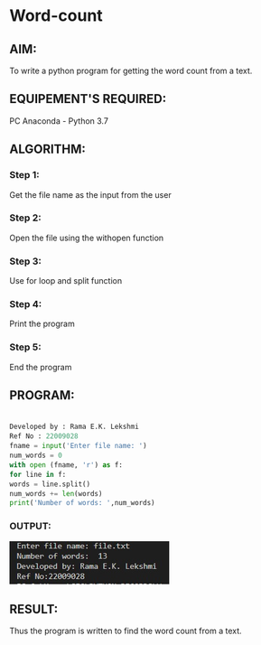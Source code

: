 # Word-count
## AIM:
To write a python program for getting the word count from a text.
## EQUIPEMENT'S REQUIRED: 
PC
Anaconda - Python 3.7
## ALGORITHM: 
### Step 1:
Get the file name as the input from the user
### Step 2: 
Open the file using the withopen function
### Step 3: 
Use for loop and split function
### Step 4:  
Print the program
### Step 5: 
End the program

## PROGRAM:
```python

Developed by : Rama E.K. Lekshmi
Ref No : 22009028
fname = input('Enter file name: ')
num_words = 0
with open (fname, 'r') as f:
for line in f:
words = line.split()
num_words += len(words)
print('Number of words: ',num_words)
```

### OUTPUT:
![](batp1.jpeg)

## RESULT:
Thus the program is written to find the word count from a text.
